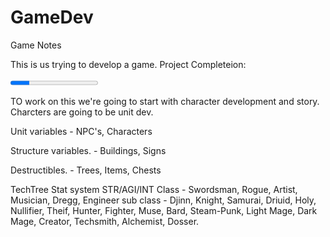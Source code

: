 # GameDev
Game Notes

This is us trying to develop a game.
Project Completeion: 

<progress value="22" max="100"></progress>

TO work on this we're going to start with character development and story.
Charcters are going to be unit dev.

Unit variables - NPC's, Characters

Structure variables. - Buildings, Signs

Destructibles. - Trees, Items, Chests

TechTree Stat system
STR/AGI/INT
Class - Swordsman, Rogue, Artist, Musician, Dregg, Engineer
sub class - Djinn, Knight, Samurai, Driuid, Holy, Nullifier, Theif, Hunter, Fighter, Muse, Bard, Steam-Punk, Light Mage, Dark Mage, Creator, Techsmith, Alchemist, Dosser.

